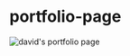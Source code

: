 # portfolio-page
![david's portfolio page](https://user-images.githubusercontent.com/46662617/233066844-226a9107-0025-4673-8a04-a9d44f2366e1.jpg)
